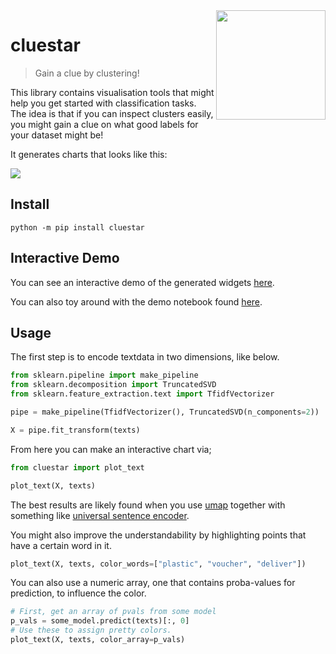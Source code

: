 <img src="cluestar.png" width=175 align="right">

# cluestar

> Gain a clue by clustering!

This library contains visualisation tools that might help you
get started with classification tasks. The idea is that if you
can inspect clusters easily, you might gain a clue on what
good labels for your dataset might be!

It generates charts that looks like this:

![](gif.gif)

## Install

```
python -m pip install cluestar
```
## Interactive Demo

You can see an interactive demo of the generated widgets [here](https://koaning.github.io/cluestar/).

You can also toy around with the demo notebook found [here](https://github.com/koaning/cluestar/blob/main/notebooks/overview.ipynb).
## Usage

The first step is to encode textdata in two dimensions, like below.

```python
from sklearn.pipeline import make_pipeline
from sklearn.decomposition import TruncatedSVD
from sklearn.feature_extraction.text import TfidfVectorizer

pipe = make_pipeline(TfidfVectorizer(), TruncatedSVD(n_components=2))

X = pipe.fit_transform(texts)
```

From here you can make an interactive chart via;

```python
from cluestar import plot_text

plot_text(X, texts)
```

The best results are likely found when you use
[umap](https://umap-learn.readthedocs.io/en/latest/)
together with something like
[universal sentence encoder](https://koaning.github.io/whatlies/api/language/universal_sentence/).

You might also improve the understandability by highlighting points
that have a certain word in it.

```python
plot_text(X, texts, color_words=["plastic", "voucher", "deliver"])
```

You can also use a numeric array, one that contains proba-values for prediction,
to influence the color.

```python
# First, get an array of pvals from some model
p_vals = some_model.predict(texts)[:, 0]
# Use these to assign pretty colors.
plot_text(X, texts, color_array=p_vals)
```
